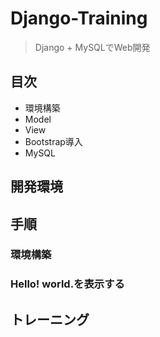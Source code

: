 # Django-Training

> Django + MySQLでWeb開発

## 目次
- 環境構築
- Model
- View
- Bootstrap導入
- MySQL

## 開発環境


## 手順


### 環境構築

### Hello! world.を表示する

## トレーニング

